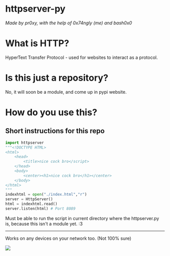 # httpserver-py
*Made by pr0xy, with the help of 0x74ngly (me) and bash0x0*

# What is HTTP?

HyperText Transfer Protocol - used for websites to interact as a protocol.

# Is this just a repository?

No, it will soon be a module, and come up in pypi website.

# How do you use this?

**Short instructions for this repo**
---

```py
import httpserver
"""<!DOCTYPE HTML>
<html>
    <head>
        <title>nice cock bro</script>
    </head>
    <body>
        <center><h1>nice cock bro</h1></center>
    </body>
</html>
"""
indexhtml = open("./index.html","r")
server = HttpServer()
html = indexhtml.read()
server.listen(html) # Port 8089
```

Must be able to run the script in current directory where the httpserver.py is, because this isn't a module yet. :3

---

Works on any devices on your network too. (Not 100% sure)

![](https://media.discordapp.net/attachments/769313530544783411/770765787630665738/unknown.png?width=893&height=475)
